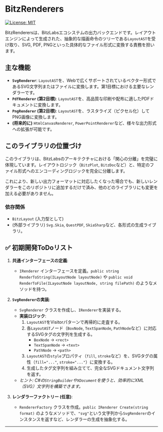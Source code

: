 # BitzRenderers

[![License: MIT](https://img.shields.io/badge/License-MIT-yellow.svg)](https://opensource.org/licenses/MIT)

BitzRenderersは、BitzLabsエコシステムの出力バックエンドです。レイアウトエンジンによって生成された、抽象的な描画命令のツリーである`LayoutAST`を受け取り、SVG, PDF, PNGといった具体的なファイル形式に変換する責務を担います。

## 主な機能

-   **`SvgRenderer`**: `LayoutAST`を、Webで広くサポートされているベクター形式であるSVG文字列またはファイルに変換します。第1目標における主要なレンダラーです。
-   **`PdfRenderer` (第2目標)**: `LayoutAST`を、高品質な印刷や配布に適したPDFドキュメントに変換します。
-   **`PngRenderer` (第2目標)**: `LayoutAST`を、ラスタライズ（ピクセル化）してPNG画像に変換します。
-   **(将来的に)** `HtmlCanvasRenderer`, `PowerPointRenderer`など、様々な出力形式への拡張が可能です。

## このライブラリの位置づけ

このライブラリは、BitzLabsのアーキテクチャにおける「関心の分離」を完璧に体現しています。レイアウトロジック（`BitzPlot`, `BitzDoc`など）と、特定のファイル形式へのエンコーディングロジックを完全に分離します。

これにより、新しい出力フォーマットに対応したくなった場合でも、新しいレンダラーをこのリポジトリに追加するだけで済み、他のどのライブラリにも変更を加える必要がありません。

### 依存関係

-   `BitzLayout` (入力型として)
-   (外部ライブラリ) `Svg.Skia`, `QuestPDF`, `SkiaSharp`など、各形式の生成ライブラリ。

## **✅ 初期開発ToDoリスト**

1.  **共通インターフェースの定義**:
    *   `IRenderer` インターフェースを定義。`public string RenderToString(ILayoutNode layoutNode)` や `public void RenderToFile(ILayoutNode layoutNode, string filePath)` のようなメソッドを持つ。

2.  **`SvgRenderer`の実装**:
    *   `SvgRenderer` クラスを作成し、`IRenderer`を実装する。
    *   **実装ロジック**:
        1.  `LayoutAST`をVisitorパターンで再帰的に走査する。
        2.  各`LayoutAST`ノード（`BoxNode`, `TextSpanNode`, `PathNode`など）に対応するSVGタグの文字列を生成する。
            *   `BoxNode` -> `<rect>`
            *   `TextSpanNode` -> `<text>`
            *   `PathNode` -> `<path>`
        3.  `LayoutAST`の`style`プロパティ（`fill`, `stroke`など）を、SVGタグの属性（`fill="..."`, `stroke="..."`）に変換する。
        4.  生成したタグ文字列を組み立てて、完全なSVGドキュメント文字列を返す。
    *   *ヒント: C#の`StringBuilder`や`XDocument`を使うと、効率的にXML（SVG）文字列を構築できます。*

3.  **レンダラーファクトリー (任意)**:
    *   `RendererFactory` クラスを作成。`public IRenderer Create(string format)` のようなメソッドで、`"svg"`という文字列から`SvgRenderer`のインスタンスを返すなど、レンダラーの生成を抽象化する。

---
